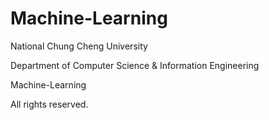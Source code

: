 # Machine-Learning

National Chung Cheng University

Department of Computer Science & Information Engineering

Machine-Learning

All rights reserved.

